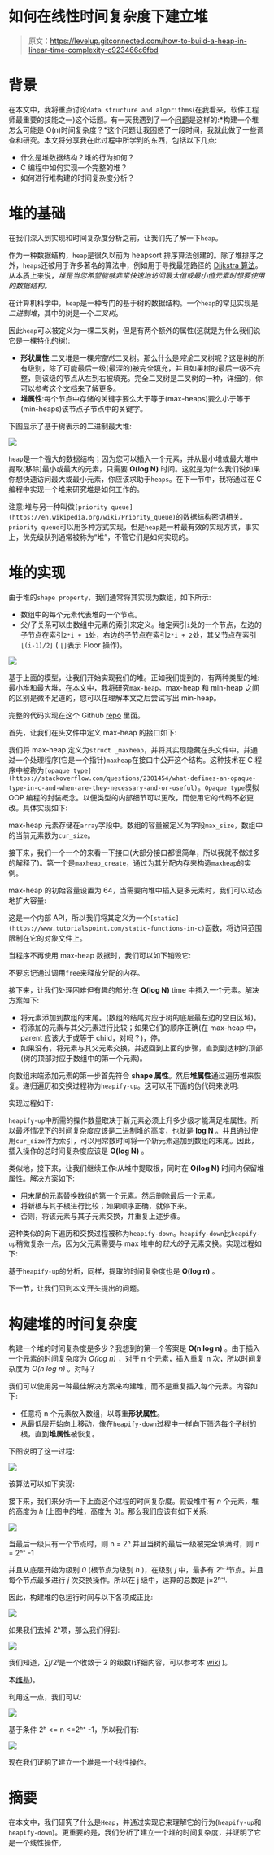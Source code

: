 # 如何在线性时间复杂度下建立堆

> 原文：<https://levelup.gitconnected.com/how-to-build-a-heap-in-linear-time-complexity-c923466c6fbd>

# 背景

在本文中，我将重点讨论`data structure and algorithms`(在我看来，软件工程师最重要的技能之一)这个话题。有一天我遇到了一个[问题](https://stackoverflow.com/questions/9755721/how-can-building-a-heap-be-on-time-complexity)是这样的:*构建一个堆怎么可能是 O(n)时间复杂度？*这个问题让我困惑了一段时间，我就此做了一些调查和研究。本文将分享我在此过程中所学到的东西，包括以下几点:

*   什么是堆数据结构？堆的行为如何？
*   C 编程中如何实现一个完整的堆？
*   如何进行堆构建的时间复杂度分析？

# 堆的基础

在我们深入到实现和时间复杂度分析之前，让我们先了解一下`heap`。

作为一种数据结构，`heap`是很久以前为 heapsort 排序算法创建的。除了堆排序之外，`heaps`还被用于许多著名的算法中，例如用于寻找最短路径的 [Dijkstra 算法](https://en.wikipedia.org/wiki/Dijkstra%27s_algorithm)。从本质上来说，*堆是当您希望能够非常快速地访问最大值或最小值元素时想要使用的数据结构。*

在计算机科学中，`heap`是一种专门的基于树的数据结构。一个`heap`的常见实现是*二进制堆*，其中的树是一个*二叉树*。

因此`heap`可以被定义为一棵二叉树，但是有两个额外的属性(这就是为什么我们说它是一棵特化的树):

*   **形状属性**:二叉堆是一棵*完整的*二叉树。那么什么是*完全*二叉树呢？这是树的所有级别，除了可能最后一级(最深的)被完全填充，并且如果树的最后一级不完整，则该级的节点从左到右被填充。完全二叉树是二叉树的一种，详细的，你可以参考这个[文档](https://en.wikipedia.org/wiki/Binary_tree#Types_of_binary_trees)来了解更多。
*   **堆属性**:每个节点中存储的关键字要么大于等于(max-heaps)要么小于等于(min-heaps)该节点子节点中的关键字。

下图显示了基于树表示的二进制最大堆:

![](img/dd042ef7c5cb8e278afc8c929ed02056.png)

`heap`是一个强大的数据结构；因为您可以插入一个元素，并从最小堆或最大堆中提取(移除)最小或最大的元素，只需要 **O(log N)** 时间。这就是为什么我们说如果你想快速访问最大或最小元素，你应该求助于`heaps`。在下一节中，我将通过在 C 编程中实现一个堆来研究堆是如何工作的。

注意:堆与另一种叫做`[priority queue](https://en.wikipedia.org/wiki/Priority_queue)`的数据结构密切相关。`priority queue`可以用多种方式实现，但是`heap`是一种最有效的实现方式，事实上，优先级队列通常被称为“堆”，不管它们是如何实现的。

# 堆的实现

由于堆的`shape property`，我们通常将其实现为数组，如下所示:

*   数组中的每个元素代表堆的一个节点。
*   父/子关系可以由数组中元素的索引来定义。给定索引`i`处的一个节点，左边的子节点在索引`2*i + 1`处，右边的子节点在索引`2*i + 2`处，其父节点在索引`⌊(i-1)/2⌋` ( `⌊⌋`表示 Floor 操作)。

![](img/5f29c9813df1e3c2128855566a2ccd04.png)

基于上面的模型，让我们开始实现我们的堆。正如我们提到的，有两种类型的堆:最小堆和最大堆，在本文中，我将研究`max-heap`。max-heap 和 min-heap 之间的区别是微不足道的，您可以在理解本文之后尝试写出 min-heap。

完整的代码实现在这个 Github [repo](https://github.com/baoqger/max-heap-in-c) 里面。

首先，让我们在头文件中定义 max-heap 的接口如下:

我们将 max-heap 定义为`struct _maxheap`，并将其实现隐藏在头文件中。并通过一个处理程序(它是一个指针)`maxheap`在接口中公开这个结构。这种技术在 C 程序中被称为`[opaque type](https://stackoverflow.com/questions/2301454/what-defines-an-opaque-type-in-c-and-when-are-they-necessary-and-or-useful)`。`Opaque type`模拟 OOP 编程的封装概念。以便类型的内部细节可以更改，而使用它的代码不必更改。具体实现如下:

max-heap 元素存储在`array`字段中。数组的容量被定义为字段`max_size`，数组中的当前元素数为`cur_size`。

接下来，我们一个一个的来看一下接口(大部分接口都很简单，所以我就不做过多的解释了)。第一个是`maxheap_create`，通过为其分配内存来构造`maxheap`的实例。

max-heap 的初始容量设置为 64，当需要向堆中插入更多元素时，我们可以动态地扩大容量:

这是一个内部 API，所以我们将其定义为一个`[static](https://www.tutorialspoint.com/static-functions-in-c)`函数，将访问范围限制在它的对象文件上。

当程序不再使用 max-heap 数据时，我们可以如下销毁它:

不要忘记通过调用`free`来释放分配的内存。

接下来，让我们处理困难但有趣的部分:在 **O(log N)** time 中插入一个元素。解决方案如下:

*   将元素添加到数组的末尾。(数组的结尾对应于树的底层最左边的空白区域)。
*   将添加的元素与其父元素进行比较；如果它们的顺序正确(在 max-heap 中，parent 应该大于或等于 child，对吗？)，停。
*   如果没有，将元素与其父元素交换，并返回到上面的步骤，直到到达树的顶部(树的顶部对应于数组中的第一个元素)。

向数组末端添加元素的第一步首先符合 **shape 属性**。然后**堆属性**通过遍历堆来恢复。递归遍历和交换过程称为`heapify-up`。这可以用下面的伪代码来说明:

实现过程如下:

`heapify-up`中所需的操作数量取决于新元素必须上升多少级才能满足堆属性。所以最坏情况下的时间复杂度应该是二进制堆的高度，也就是 **log N** 。并且通过使用`cur_size`作为索引，可以用常数时间将一个新元素追加到数组的末尾。因此，插入操作的总时间复杂度应该是 **O(log N)** 。

类似地，接下来，让我们继续工作:从堆中提取根，同时在 **O(log N)** 时间内保留堆属性。解决方案如下:

*   用末尾的元素替换数组的第一个元素。然后删除最后一个元素。
*   将新根与其子根进行比较；如果顺序正确，就停下来。
*   否则，将该元素与其子元素交换，并重复上述步骤。

这种类似的向下遍历和交换过程被称为`heapify-down`。`heapify-down`比`heapify-up`稍微复杂一点，因为父元素需要与 max 堆中的*较大的*子元素交换。实现过程如下:

基于`heapify-up`的分析，同样，提取的时间复杂度也是 **O(log n)** 。

下一节，让我们回到本文开头提出的问题。

# 构建堆的时间复杂度

构建一个堆的时间复杂度是多少？我想到的第一个答案是 **O(n log n)** 。由于插入一个元素的时间复杂度为 *O(log n)* ，对于 n 个元素，插入重复 n 次，所以时间复杂度为 *O(n log n)* 。对吗？

我们可以使用另一种最佳解决方案来构建堆，而不是重复插入每个元素。内容如下:

*   任意将 n 个元素放入数组，以尊重**形状属性**。
*   从最低层开始向上移动，像在`heapify-down`过程中一样向下筛选每个子树的根，直到**堆属性**被恢复。

下图说明了这一过程:

![](img/a7f00fc13316c5908a3ff2c6fd7298e4.png)

该算法可以如下实现:

接下来，我们来分析一下上面这个过程的时间复杂度。假设堆中有 *n* 个元素，堆的高度为 *h* (上图中的堆，高度为 3)。那么我们应该有如下关系:

![](img/a9d79ccf72276b09e9ef2b299e887408.png)

当最后一级只有一个节点时，则 n = 2ʰ.并且当树的最后一级被完全填满时，则 n = 2ʰ⁺ -1

并且从底层开始为级别 *0* (根节点为级别 *h* )，在级别 *j* 中，最多有 2ʰ⁻ʲ节点。并且每个节点最多进行 *j* 次交换操作。所以在 j 级中，运算的总数是 j×2ʰ⁻ʲ.

因此，构建堆的总运行时间与以下各项成正比:

![](img/5ddc4b3cc09248c8920241970d6a9911.png)

如果我们去掉 2ʰ项，那么我们得到:

![](img/cccd66253e4c0b6f86721bc307eda855.png)

我们知道，∑j/2ʲ是一个收敛于 2 的级数(详细内容，可以参考本 [wiki](https://en.wikipedia.org/wiki/Series_(mathematics)) )。

本[维基](https://en.wikipedia.org/wiki/Series_(mathematics)))。

利用这一点，我们可以:

![](img/ed47ba7e0a7b62fadf2c27f1bfab0a0e.png)

基于条件 2ʰ <= n <=2ʰ⁺ -1，所以我们有:

![](img/07a51006bf4cf954b127ea3ae6f2d51d.png)

现在我们证明了建立一个堆是一个线性操作。

# 摘要

在本文中，我们研究了什么是`Heap`，并通过实现它来理解它的行为(`heapify-up`和`heapify-down`)。更重要的是，我们分析了建立一个堆的时间复杂度，并证明了它是一个线性操作。